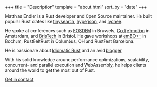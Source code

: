 +++
title = "Description"
template = "about.html"
sort_by = "date"
+++

Matthias Endler is a Rust developer and Open Source maintainer.
He built popular Rust crates like [tinysearch](https://github.com/tinysearch/tinysearch), [hyperjson](https://github.com/mre/hyperjson), and [lychee](https://github.com/lycheeverse/lychee).

He spoke at conferences such as [FOSDEM](https://www.youtube.com/watch?v=ePiWBGh35q0) in Brussels, 
[Cod{e}motion](https://www.youtube.com/watch?v=imtejBNbm0o) in Amsterdam, and
[BrisTech](https://www.youtube.com/watch?v=sEcbTYLtLSM) in Bristol.
He gave workshops at [emBO++](https://github.com/rust-embedded/wg/issues/235) in Bochum,
[RustBeltRust](https://speakerdeck.com/mre/workshop-write-your-own-shell-in-rust) in Columbus, OH and [RustFest](https://hackmd.io/ru4intliRlyJ9t8pU2F29A) Barcelona.

He is passionate about [Idiomatic Rust](https://github.com/mre/idiomatic-rust) and an avid [blogger](https://endler.dev/).

With his solid knowledge around performance optimizations, scalability, concurrent- and parallel execution and WebAssembly, he helps clients around the world to get the most out of Rust.

<a class="button" href="mailto:matthias@endler.dev">Get in contact</a>